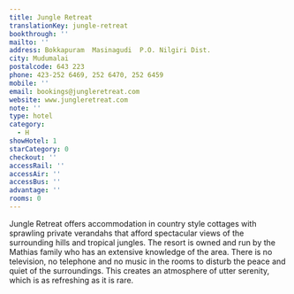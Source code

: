 ```yaml
---
title: Jungle Retreat
translationKey: jungle-retreat
bookthrough: ''
mailto: ''
address: Bokkapuram  Masinagudi  P.O. Nilgiri Dist.
city: Mudumalai
postalcode: 643 223
phone: 423-252 6469, 252 6470, 252 6459
mobile: ''
email: bookings@jungleretreat.com
website: www.jungleretreat.com
note: ''
type: hotel
category:
  - H
showHotel: 1
starCategory: 0
checkout: ''
accessRail: ''
accessAir: ''
accessBus: ''
advantage: ''
rooms: 0
---
```

Jungle Retreat offers accommodation in country style cottages with sprawling private verandahs that afford spectacular views of the surrounding hills and tropical jungles.     The resort is owned and run by the Mathias family who has an extensive knowledge of the area. There is no television, no telephone and no music in the rooms to disturb the peace and quiet of the surroundings. This creates an atmosphere of utter serenity, which is as refreshing as it is rare.